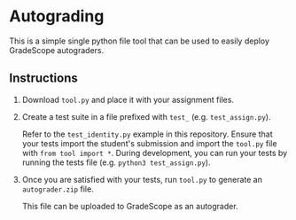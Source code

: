 # Autograding

This is a simple single python file tool that can be used to easily deploy GradeScope autograders.

## Instructions

1. Download `tool.py` and place it with your assignment files.
2. Create a test suite in a file prefixed with `test_` (e.g. `test_assign.py`).

    Refer to the `test_identity.py` example in this repository.
    Ensure that your tests import the student's submission and import the `tool.py` file with `from tool import *`.
    During development, you can run your tests by running the tests file (e.g. `python3 test_assign.py`).

3. Once you are satisfied with your tests, run `tool.py` to generate an `autograder.zip` file.

    This file can be uploaded to GradeScope as an autograder.


